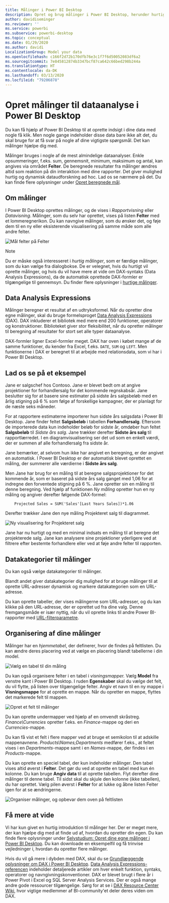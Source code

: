 ```yaml
---
title: Målinger i Power BI Desktop
description: Opret og brug målinger i Power BI Desktop, herunder hurtige målinger og DAX-syntaks
author: davidiseminger
ms.reviewer: ''
ms.service: powerbi
ms.subservice: powerbi-desktop
ms.topic: conceptual
ms.date: 01/29/2020
ms.author: davidi
LocalizationGroup: Model your data
ms.openlocfilehash: c166f2d72b170dfb76e3c1f7f6d50052083df6a2
ms.sourcegitcommit: 7e845812874b3347bcf87ca642c66bed298b244a
ms.translationtype: HT
ms.contentlocale: da-DK
ms.lasthandoff: 03/13/2020
ms.locfileid: "79206878"
---
```

# <a name="create-measures-for-data-analysis-in-power-bi-desktop"></a>Opret målinger til dataanalyse i Power BI Desktop

Du kan få hjælp af Power BI Desktop til at oprette indsigt i dine data med nogle få klik. Men nogle gange indeholder disse data bare ikke alt det, du skal bruge for at få svar på nogle af dine vigtigste spørgsmål. Det kan målinger hjælpe dig med.

Målinger bruges i nogle af de mest almindelige dataanalyser. Enkle opsummeringer, f.eks. sum, gennemsnit, minimum, maksimum og antal, kan angives via området **Felter**. De beregnede resultater fra målinger ændres altid som reaktion på din interaktion med dine rapporter. Det giver mulighed hurtig og dynamisk dataudforskning ad hoc. Lad os se nærmere på det. Du kan finde flere oplysninger under [Opret beregnede mål](/learn/modules/model-data-power-bi/4b-create-calculated-measures).

## <a name="understanding-measures"></a>Om målinger

I Power BI Desktop oprettes målinger, og de vises i *Rapportvisning* eller *Datavisning*. Målinger, som du selv har oprettet, vises på listen **Felter** med et lommeregnerikon. Du kan navngive målinger, som du ønsker det, og føje dem til en ny eller eksisterende visualisering på samme måde som alle andre felter.

![Mål felter på Felter](media/desktop-measures/measuresinpbid_measinfieldlist.png)

> [!NOTE]
> Du er måske også interesseret i *hurtig målinger*, som er færdige målinger, som du kan vælge fra dialogbokse. De er velegnet, hvis du hurtigt vil oprette målinger, og hvis du vil have mere at vide om DAX-syntaks (Data Analysis Expressions), da de automatisk oprettede DAX-formler er tilgængelige til gennemsyn. Du finder flere oplysninger i [hurtige målinger](desktop-quick-measures.md).
> 
> 

## <a name="data-analysis-expressions"></a>Data Analysis Expressions

Målinger beregner et resultat af en udtryksformel. Når du opretter dine egne målinger, skal du bruge formelsproget [Data Analysis Expressions](/dax/) (DAX). DAX inkluderer et bibliotek med mere end 200 funktioner, operatorer og konstruktioner. Biblioteket giver stor fleksibilitet, når du opretter målinger til beregning af resultater for stort set alle typer dataanalyse.

DAX-formler ligner Excel-formler meget. DAX har oven i købet mange af de samme funktioner, du kender fra Excel, f.eks. `DATE`, `SUM` og `LEFT`. Men funktionerne i DAX er beregnet til at arbejde med relationsdata, som vi har i Power BI Desktop.

## <a name="lets-look-at-an-example"></a>Lad os se på et eksempel

Jane er salgschef hos Contoso. Jane er blevet bedt om at angive projektioner for forhandlersalg for det kommende regnskabsår. Jane beslutter sig for at basere sine estimater på sidste års salgsbeløb med en årlig stigning på 6 % som følge af forskellige kampagner, der er planlagt for de næste seks måneder.

For at rapportere estimaterne importerer hun sidste års salgsdata i Power BI Desktop. Jane finder feltet **Salgsbeløb** i tabellen **Forhandlersalg**. Eftersom de importerede data kun indeholder beløb for sidste år, omdøber hun feltet **Salgsbeløb** til *Sidste års salg*. Jane trækker derefter **Sidste års salg** til rapportlærredet. I en diagramvisualisering ser det ud som en enkelt værdi, der er summen af alle forhandlersalg fra sidste år.

Jane bemærker, at selvom hun ikke har angivet en beregning, er der angivet en automatisk. I Power BI Desktop er der automatisk blevet oprettet en måling, der summerer alle værdierne i **Sidste års salg**.

Men Jane har brug for en måling til at beregne salgsprojektioner for det kommende år, som er baseret på sidste års salg ganget med 1,06 for at indregne den forventede stigning på 6 %. Jane opretter sin en måling til denne beregning. Ved hjælp af funktionen *Ny måling* opretter hun en ny måling og angiver derefter følgende DAX-formel:

```dax
    Projected Sales = SUM('Sales'[Last Years Sales])*1.06
```

Derefter trækker Jane den nye måling Projekteret salg til diagrammet.

![Ny visualisering for Projekteret salg](media/desktop-measures/measuresinpbid_lastyearsales.png)

Jane har nu hurtigt og med en minimal indsats en måling til at beregne det projekterede salg. Jane kan analysere sine projektioner yderligere ved at filtrere efter bestemte forhandlere eller ved at føje andre felter til rapporten.

## <a name="data-categories-for-measures"></a>Datakategorier til målinger

Du kan også vælge datakategorier til målinger.

Blandt andet giver datakategorier dig mulighed for at bruge målinger til at oprette URL-adresser dynamisk og markere datakategorien som en URL-adresse.

Du kan oprette tabeller, der vises målingerne som URL-adresser, og du kan klikke på den URL-adresse, der er oprettet ud fra dine valg. Denne fremgangsmåde er især nyttig, når du vil oprette links til andre Power BI-rapporter med [URL-filterparametre](service-url-filters.md).

## <a name="organizing-your-measures"></a>Organisering af dine målinger

Målinger har en *hjemmetabel*, der definerer, hvor de findes på feltlisten. Du kan ændre deres placering ved at vælge en placering blandt tabellerne i din model.

![Vælg en tabel til din måling](media/desktop-measures/measures-03.png)

Du kan også organisere felter i en tabel i *visningsmapper.* Vælg **Model** fra venstre kant i Power BI Desktop. I ruden **Egenskaber** skal du vælge det felt, du vil flytte, på listen over tilgængelige felter. Angiv et navn til en ny mappe i **Visningsmappe** for at oprette en mappe. Når du opretter en mappe, flyttes det markerede felt til mappen.

![Opret et felt til målinger](media/desktop-measures/measures-04.gif)

Du kan oprette undermapper ved hjælp af en omvendt skråstreg. *Finance\Currencies* opretter f.eks. en *Finance*-mappe og deri en *Currencies*-mappe.

Du kan få vist et felt i flere mapper ved at bruge et semikolon til at adskille mappenavnene. *Products\Names;Departments* medfører f.eks., at feltet vises i en *Departments*-mappe samt i en *Names*-mappe, der findes i en *Products*-mappe.

Du kan oprette en speciel tabel, der kun indeholder målinger. Den tabel vises altid øverst i **Felter**. Det gør du ved at oprette en tabel med kun én kolonne. Du kan bruge **Angiv data** til at oprette tabellen. Flyt derefter dine målinger til denne tabel. Til sidst skal du skjule den kolonne (ikke tabellen), du har oprettet. Vælg pilen øverst i **Felter** for at lukke og åbne listen Felter igen for at se ændringerne.

![Organiser målinger, og opbevar dem oven på feltlisten](media/desktop-measures/measures-05.png)

## <a name="learn-more"></a>Få mere at vide

Vi har kun givet en hurtig introduktion til målinger her. Der er meget mere, der kan hjælpe dig med at finde ud af, hvordan du opretter din egen. Du kan finde flere oplysninger under [Selvstudium: Opret dine egne målinger i Power BI Desktop](desktop-tutorial-create-measures.md). Du kan downloade en eksempelfil og få trinvise vejledninger i, hvordan du opretter flere målinger.  

Hvis du vil gå mere i dybden med DAX, skal du se [Grundlæggende oplysninger om DAX i Power BI Desktop](desktop-quickstart-learn-dax-basics.md). [Data Analysis Expressions-referencen](/dax/) indeholder detaljerede artikler om hver enkelt funktion, syntaks, operatorer og navngivningskonventioner. DAX er blevet brugt i flere år i Power Pivot i Excel og SQL Server Analysis Services. Der er også mange andre gode ressourcer tilgængelige. Sørg for at se i [DAX Resource Center Wiki](https://social.technet.microsoft.com/wiki/contents/articles/1088.dax-resource-center.aspx), hvor vigtige medlemmer af BI-community'et deler deres viden om DAX.
